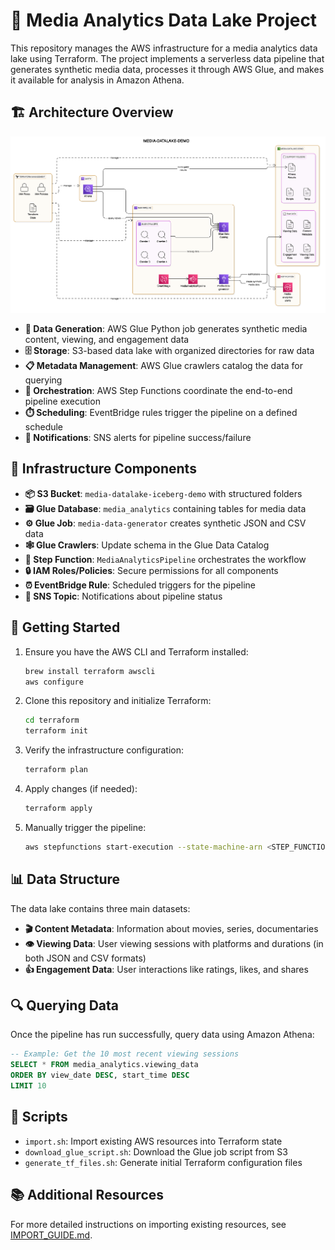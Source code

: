 # 🚀 Media Analytics Data Lake Project

This repository manages the AWS infrastructure for a media analytics data lake using Terraform. The project implements a serverless data pipeline that generates synthetic media data, processes it through AWS Glue, and makes it available for analysis in Amazon Athena.

## 🏗️ Architecture Overview

![Media Analytics Architecture](media%20architecture.png)

- **🔄 Data Generation**: AWS Glue Python job generates synthetic media content, viewing, and engagement data
- **🗄️ Storage**: S3-based data lake with organized directories for raw data
- **📋 Metadata Management**: AWS Glue crawlers catalog the data for querying
- **🔄 Orchestration**: AWS Step Functions coordinate the end-to-end pipeline execution
- **⏱️ Scheduling**: EventBridge rules trigger the pipeline on a defined schedule
- **📱 Notifications**: SNS alerts for pipeline success/failure

## 🧩 Infrastructure Components

- **📦 S3 Bucket**: `media-datalake-iceberg-demo` with structured folders
- **🗃️ Glue Database**: `media_analytics` containing tables for media data
- **⚙️ Glue Job**: `media-data-generator` creates synthetic JSON and CSV data
- **🕸️ Glue Crawlers**: Update schema in the Glue Data Catalog
- **🔄 Step Function**: `MediaAnalyticsPipeline` orchestrates the workflow
- **🔒 IAM Roles/Policies**: Secure permissions for all components
- **⏰ EventBridge Rule**: Scheduled triggers for the pipeline
- **📢 SNS Topic**: Notifications about pipeline status

## 🚀 Getting Started

1. Ensure you have the AWS CLI and Terraform installed:
   ```bash
   brew install terraform awscli
   aws configure
   ```

2. Clone this repository and initialize Terraform:
   ```bash
   cd terraform
   terraform init
   ```

3. Verify the infrastructure configuration:
   ```bash
   terraform plan
   ```

4. Apply changes (if needed):
   ```bash
   terraform apply
   ```

5. Manually trigger the pipeline:
   ```bash
   aws stepfunctions start-execution --state-machine-arn <STEP_FUNCTION_ARN> --name "ManualExecution-$(date +%s)"
   ```

## 📊 Data Structure

The data lake contains three main datasets:
- **🎬 Content Metadata**: Information about movies, series, documentaries
- **👁️ Viewing Data**: User viewing sessions with platforms and durations (in both JSON and CSV formats)
- **👍 Engagement Data**: User interactions like ratings, likes, and shares

## 🔍 Querying Data

Once the pipeline has run successfully, query data using Amazon Athena:

```sql
-- Example: Get the 10 most recent viewing sessions
SELECT * FROM media_analytics.viewing_data 
ORDER BY view_date DESC, start_time DESC 
LIMIT 10
```

## 📜 Scripts

- `import.sh`: Import existing AWS resources into Terraform state
- `download_glue_script.sh`: Download the Glue job script from S3
- `generate_tf_files.sh`: Generate initial Terraform configuration files

## 📚 Additional Resources

For more detailed instructions on importing existing resources, see [IMPORT_GUIDE.md](IMPORT_GUIDE.md).

